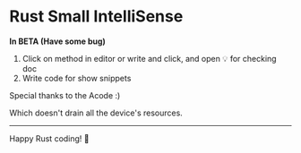 # Rust Small IntelliSense
**In BETA (Have some bug)**


1. Click on method in editor or write and click, and open 💡 for checking doc
2. Write code for show snippets 

Special thanks to the Acode :)

Which doesn't drain all the device's resources.



---
Happy Rust coding! 🦀